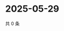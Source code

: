 # 2025-05-29

共 0 条

<!-- BEGIN ZHIHUQUESTIONS -->
<!-- 最后更新时间 Thu May 29 2025 05:10:37 GMT+0800 (China Standard Time) -->

<!-- END ZHIHUQUESTIONS -->
